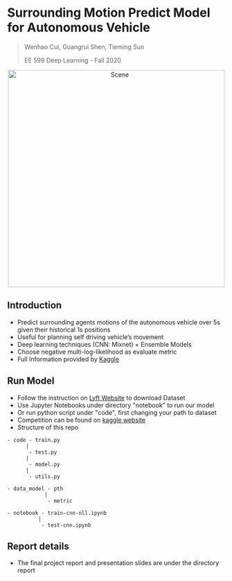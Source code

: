 # Surrounding Motion Predict Model for Autonomous Vehicle



> Wenhao Cui, Guangrui Shen, Tieming Sun
> 
> EE 599 Deep Learning - Fall 2020

<p align="center"><img src="img/output_scene.gif" alt="Scene" width="500" /></p>

## Introduction

- Predict surrounding agents motions of the autonomous vehicle over 5s given their historical 1s positions
- Useful for planning self driving vehicle’s movement
- Deep learning techniques (CNN: Mixnet) + Ensemble Models
- Choose negative multi-log-likelihood as evaluate metric
- Full Information provided by [Kaggle](https://www.kaggle.com/c/lyft-motion-prediction-autonomous-vehicles/overview/description)

## Run Model
- Follow the instruction on [Lyft Website](https://self-driving.lyft.com/level5/data/) to download Dataset
- Use Jupyter Notebooks under directory "notebook" to run our model
- Or run python script under "code", first changing your path to dataset
- Competition can be found on [kaggle website](https://www.kaggle.com/c/lyft-motion-prediction-autonomous-vehicles/overview/description)
- Structure of this repo

```
- code - train.py
      |
       - test.py
      |
       - model.py
      |
       - utils.py

- data_model - pth
            |
             - metric

- notebook - train-cnn-nll.ipynb
          |
           - test-cnn.ipynb
```
## Report details
- The final project report and presentation slides are under the directory report
